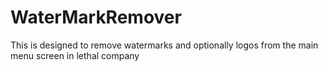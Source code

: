 # WaterMarkRemover
This is designed to remove watermarks and optionally logos from the main menu screen in lethal company
